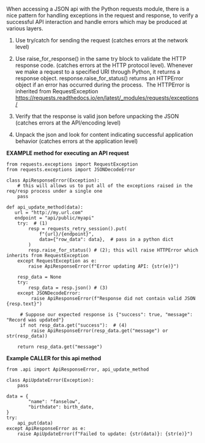 When accessing a JSON api with the Python requests module, there is a nice pattern for handling exceptions in the request and response, to verify a successful API interaction and handle errors which may be produced at various layers.

1) Use try/catch for sending the request (catches errors at the network level)
2) Use raise_for_response() in the same try block to validate the HTTP response code. (catches errors at the HTTP protocol level). Whenever we make a request to a specified URI through Python, it returns a response object.
response.raise_for_status() returns an HTTPError object if an error has occurred during the process.  The HTTPError is inherited from RequestException
https://requests.readthedocs.io/en/latest/_modules/requests/exceptions/

3) Verify that the response is valid json before unpacking the JSON (catches errors at the API/encoding level)
4) Unpack the json and look for content indicating successful application behavior (catches errors at the application level)

**EXAMPLE method for executing an API request**
```
from requests.exceptions import RequestException
from requests.exceptions import JSONDecodeError

class ApiResponseError(Exception):
    # this will allows us to put all of the exceptions raised in the req/resp process under a single one
    pass

def api_update_method(data):
   url = "http://my.url.com"
   endpoint = "api/public/myapi"
    try:  # (1)
        resp = requests_retry_session().put(
            f"{url}/{endpoint}",
            data={"row_data": data},  # pass in a python dict
        )
        resp.raise_for_status() # (2); this will raise HTTPError which inherits from RequestException
    except RequestException as e:
        raise ApiResponseError(f"Error updating API: {str(e)}")

    resp_data = None
    try:
        resp_data = resp.json() # (3)
    except JSONDecodeError:
         raise ApiResponseError(f"Response did not contain valid JSON {resp.text}")

     # Suppose our expected response is {"success": true, "message": "Record was updated"}
     if not resp_data.get("success"):  # (4)
         raise ApiResponseError(resp_data.get("message") or str(resp_data))

    return resp_data.get("message")
```

**Example CALLER for this api method**
```
from .api import ApiResponseError, api_update_method

class ApiUpdateError(Exception):
    pass

data = {
        "name": "fanselow",
        "birthdate": birth_date,
}
try:
    api_put(data)
except ApiResponseError as e:
    raise ApiUpdateError(f"Failed to update: {str(data)}: {str(e)}")
```
